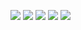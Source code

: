 <img src="https://img.shields.io/badge/html5-E34F26?style=for-the-badge&logo=html5&logoColor=white">  <img src="https://img.shields.io/badge/Spring-6DB33F?style=for-the-badge&logo=Spring&logoColor=white">  <img src="https://img.shields.io/badge/SpringBoot-6DB33F?style=for-the-badge&logo=SpringBoot&logoColor=white"> <img src="https://img.shields.io/badge/MySql-6DB33F?style=for-the-badge&logo=Mysql&logoColor=white">  <img src="https://img.shields.io/badge/Oracle-6DB33F?style=for-the-badge&logo=Oracle&logoColor=white">





